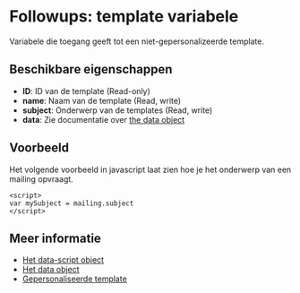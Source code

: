 # Followups: template variabele

Variabele die toegang geeft tot een niet-gepersonalizeerde template.

## Beschikbare eigenschappen

* **ID**: ID van de template (Read-only)
* **name**: Naam van de template (Read, write)
* **subject**: Onderwerp van de templates (Read, write)
* **data**: Zie documentatie over [the data object](./followups-scripting-data)

## Voorbeeld

Het volgende voorbeeld in javascript laat zien hoe je het onderwerp van 
een mailing opvraagt.

    <script> 
    var mySubject = mailing.subject
    </script>

## Meer informatie
* [Het data-script object](./followups-scripting)
* [Het data object](./followups-scripting-data)
* [Gepersonaliseerde template](./followups-scripting-message)
